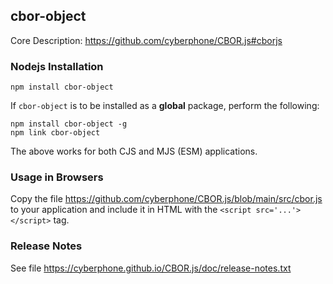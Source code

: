 ## cbor-object
Core Description: https://github.com/cyberphone/CBOR.js#cborjs

### Nodejs Installation
```code
npm install cbor-object
```

If `cbor-object` is to be installed as a **global** package, perform the following:
```code
npm install cbor-object -g
npm link cbor-object
```
The above works for both CJS and MJS (ESM) applications.

### Usage in Browsers
Copy the file https://github.com/cyberphone/CBOR.js/blob/main/src/cbor.js to your application and include it in HTML with the `<script src='...'></script>` tag.

### Release Notes
See file https://cyberphone.github.io/CBOR.js/doc/release-notes.txt
